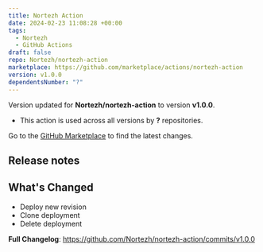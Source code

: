 ```yaml
---
title: Nortezh Action
date: 2024-02-23 11:08:28 +00:00
tags:
  - Nortezh
  - GitHub Actions
draft: false
repo: Nortezh/nortezh-action
marketplace: https://github.com/marketplace/actions/nortezh-action
version: v1.0.0
dependentsNumber: "?"
---
```



Version updated for **Nortezh/nortezh-action** to version **v1.0.0**.
- This action is used across all versions by **?** repositories.

Go to the [GitHub Marketplace](https://github.com/marketplace/actions/nortezh-action) to find the latest changes.

## Release notes

## What's Changed
* Deploy new revision
* Clone deployment
* Delete deployment

**Full Changelog**: https://github.com/Nortezh/nortezh-action/commits/v1.0.0
